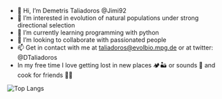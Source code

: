 - 👋 Hi, I’m Demetris Taliadoros @Jimi92
- 👀 I’m interested in evolution of natural populations under strong directional selection
- 🌱 I’m currently learning programming with python
- 💞️ I’m looking to collaborate with passionated people
- 📫 Get in contact with me at taliadoros@evolbio.mpg.de or at twitter: @DTaliadoros
- In my free time I love getting lost in new places 🏕🏜 or sounds 🎷 and cook for friends 🥞🍗

![Top Langs](https://github-readme-stats.vercel.app/api/top-langs/?username=Jimi92&layout=compact_progress=true)

<!---
Jimi92/Jimi92 is a ✨ special ✨ repository because its `README.md` (this file) appears on your GitHub profile.
You can click the Preview link to take a look at your changes.
--->
